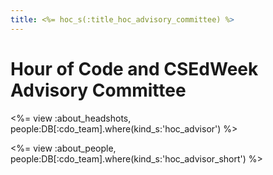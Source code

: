 ```yaml
---
title: <%= hoc_s(:title_hoc_advisory_committee) %>
---
```

# Hour of Code and CSEdWeek Advisory Committee

<%= view :about_headshots, people:DB[:cdo_team].where(kind_s:'hoc_advisor') %>

<%= view :about_people, people:DB[:cdo_team].where(kind_s:'hoc_advisor_short') %>
